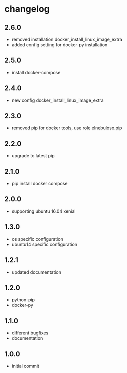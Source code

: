 # changelog

## 2.6.0

- removed installation docker_install_linux_image_extra
- added config setting for docker-py installation

## 2.5.0

- install docker-compose

## 2.4.0

- new config docker_install_linux_image_extra

## 2.3.0

- removed pip for docker tools, use role elnebuloso.pip

## 2.2.0

- upgrade to latest pip

## 2.1.0

- pip install docker compose

## 2.0.0

- supporting ubuntu 16.04 xenial

## 1.3.0

- os specific configuration
- ubuntu14 specific configuration

## 1.2.1

- updated documentation

## 1.2.0

- python-pip
- docker-py

## 1.1.0

- different bugfixes
- documentation

## 1.0.0

- initial commit